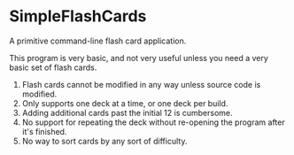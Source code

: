 # SimpleFlashCards
A primitive command-line flash card application.

This program is very basic, and not very useful unless you need a very basic set of flash cards.

1. Flash cards cannot be modified in any way unless source code is modified.
2. Only supports one deck at a time, or one deck per build.
3. Adding additional cards past the initial 12 is cumbersome.
4. No support for repeating the deck without re-opening the program after it's finished.
5. No way to sort cards by any sort of difficulty.
